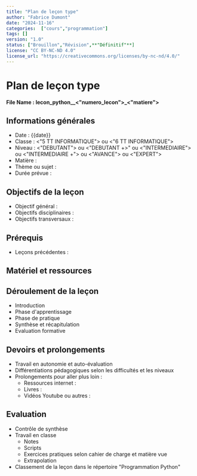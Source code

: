 ```yaml
---
title: "Plan de leçon type" 
author: "Fabrice Dumont" 
date: "2024-11-16" 
categories:  ["cours","programmation"]
tags: []
version: "1.0" 
status: ["Brouillon","Révision",**"Définitif"**]
license: "CC BY-NC-ND 4.0"
license_url: "https://creativecommons.org/licenses/by-nc-nd/4.0/"
---
```


# Plan de leçon type

**File Name : lecon_python__<"numero_lecon">_<"matiere">**

## Informations générales

- Date : {{date}}
- Classe : <"5 TT INFORMATIQUE"> ou <"6 TT INFORMATIQUE">
- Niveau : <"DEBUTANT"> ou <"DEBUTANT +>" ou <"INTERMEDIAIRE"> ou <"INTERMEDIAIRE +"> ou <"AVANCE"> ou <"EXPERT">
- Matière :
- Thème ou sujet :
- Durée prévue :

## Objectifs de la leçon

- Objectif général :
- Objectifs disciplinaires :
- Objectifs transversaux :

## Prérequis

- Leçons précédentes :

## Matériel et ressources

## Déroulement de la leçon

- Introduction
- Phase d'apprentissage
- Phase de pratique
- Synthèse et récapitulation
- Evaluation formative

## Devoirs et prolongements

- Travail en autonomie et auto-évaluation
- Différentiations pédagogiques selon les difficultés et les niveaux
- Prolongements pour aller plus loin :
  - Ressources internet :
  - Livres :
  - Vidéos Youtube ou autres :

## Evaluation

- Contrôle de synthèse
- Travail en classe
  - Notes
  - Scripts
  - Exercices pratiques selon cahier de charge et matière vue
  - Extrapolation
- Classement de la leçon dans le répertoire "Programmation Python"





